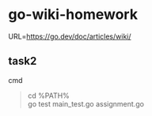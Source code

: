 # go-wiki-homework

URL=https://go.dev/doc/articles/wiki/

## task2

cmd  
>cd %PATH%  
>go test main_test.go assignment.go  
